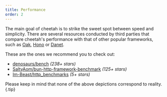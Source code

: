```yaml
---
title: Performance
order: 2
---
```


The main goal of cheetah is to strike the sweet spot between speed and simplicity. There are several resources conducted by third parties that compare cheetah's performance with that of other popular frameworks, such as [Oak](https://deno.land/x/oak), [Hono](https://deno.land/x/hono) or [Danet](https://deno.land/x/danet).

These are the ones we recommend you to check out:

- [denosaurs/bench](https://github.com/denosaurs/bench) *(238+ stars)*
- [SaltyAom/bun-http-framework-benchmark](https://github.com/SaltyAom/bun-http-framework-benchmark) *(125+ stars)*
- [Im-Beast/http_benchmarks](https://github.com/Im-Beast/http_benchmarks) *(5+ stars)*

Please keep in mind that none of the above depictions correspond to reality. {.tip}
